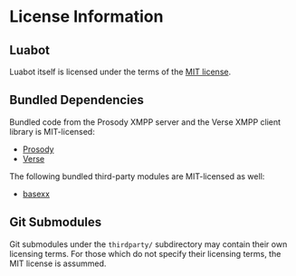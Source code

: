 License Information
===================

Luabot
------

Luabot itself is licensed under the terms of the
[MIT license](http://opensource.org/licenses/mit).


Bundled Dependencies
--------------------

Bundled code from the Prosody XMPP server and the Verse XMPP client library is
MIT-licensed:

* [Prosody](http://prosody.im)
* [Verse](http://code.matthewwild.co.uk/verse)

The following bundled third-party modules are MIT-licensed as well:

* [basexx](https://github.com/aiq/basexx)

Git Submodules
--------------

Git submodules under the `thirdparty/` subdirectory may contain their own
licensing terms. For those which do not specify their licensing terms, the
MIT license is assummed.
